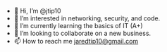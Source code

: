 - 👋 Hi, I’m @jtip10
- 👀 I’m interested in networking, security, and code.
- 🌱 I’m currently learning the basics of IT (A+)
- 💞️ I’m looking to collaborate on a new business.
- 📫 How to reach me jaredtip10@gmail.com

<!---
jtip10/jtip10 is a ✨ special ✨ repository because its `README.md` (this file) appears on your GitHub profile.
You can click the Preview link to take a look at your changes.
--->

